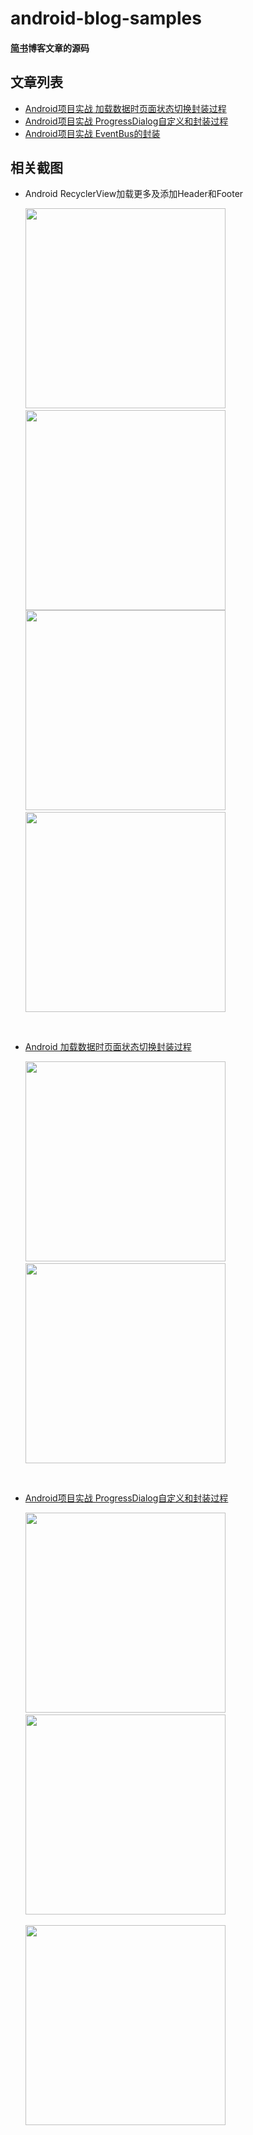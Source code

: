 # android-blog-samples
#### [简书](http://www.jianshu.com/u/fca46862a3b2)博客文章的源码
## 文章列表
* [Android项目实战 加载数据时页面状态切换封装过程](http://www.jianshu.com/p/739237652803)
* [Android项目实战 ProgressDialog自定义和封装过程](http://www.jianshu.com/p/3fd52a212c6d)
* [Android项目实战 EventBus的封装](http://www.jianshu.com/p/bf5c431872bf)
## 相关截图
* Android RecyclerView加载更多及添加Header和Footer <br/>

  <img src="https://github.com/wpq2014/android-blog-samples/blob/master/images/HeaderAndFooter.gif" width="320px"/>&nbsp;&nbsp;&nbsp;&nbsp;<img src="https://github.com/wpq2014/android-blog-samples/blob/master/images/LinearLayoutManager.gif" width="320px"/> <br/>
  <img src="https://github.com/wpq2014/android-blog-samples/blob/master/images/GridLayoutManager.gif" width="320px"/>&nbsp;&nbsp;&nbsp;&nbsp;<img src="https://github.com/wpq2014/android-blog-samples/blob/master/images/StaggeredGridLayoutManager.gif" width="320px"/>
<br/>

* [Android 加载数据时页面状态切换封装过程](http://www.jianshu.com/p/739237652803) <br/>

  <img src="https://github.com/wpq2014/android-blog-samples/blob/master/images/single.gif" width="320px"/>&nbsp;&nbsp;&nbsp;&nbsp;<img src="https://github.com/wpq2014/android-blog-samples/blob/master/images/multi.gif" width="320px"/>
<br/>

* [Android项目实战 ProgressDialog自定义和封装过程](http://www.jianshu.com/p/3fd52a212c6d) <br/>

  <img src="https://github.com/wpq2014/android-blog-samples/blob/master/images/系统自带的ProgressDialog.gif" width="320px"/>&nbsp;&nbsp;&nbsp;&nbsp;<img src="https://github.com/wpq2014/android-blog-samples/blob/master/images/封装系统自带的ProgressDialog.gif" width="320px"/> <br/>  
  <img src="https://github.com/wpq2014/android-blog-samples/blob/master/images/自定义ProgressDialog.gif" width="320px"/>

